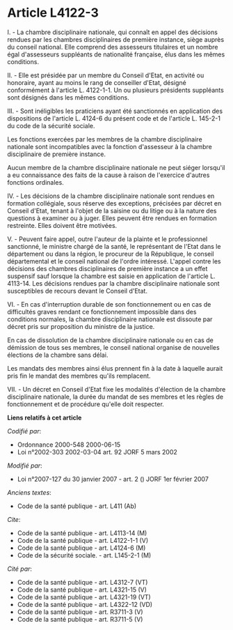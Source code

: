 # Article L4122-3

I. - La chambre disciplinaire nationale, qui connaît en appel des décisions rendues par les chambres disciplinaires de
première instance, siège auprès du conseil national. Elle comprend des assesseurs titulaires et un nombre égal d'assesseurs
suppléants de nationalité française, élus dans les mêmes conditions.

II. - Elle est présidée par un membre du Conseil d'Etat, en activité ou honoraire, ayant au moins le rang de conseiller
d'Etat, désigné conformément à l'article L. 4122-1-1. Un ou plusieurs présidents suppléants sont désignés dans les mêmes
conditions.

III. - Sont inéligibles les praticiens ayant été sanctionnés en application des dispositions de l'article L. 4124-6 du
présent code et de l'article L. 145-2-1 du code de la sécurité sociale.

Les fonctions exercées par les membres de la chambre disciplinaire nationale sont incompatibles avec la fonction d'assesseur
à la chambre disciplinaire de première instance.

Aucun membre de la chambre disciplinaire nationale ne peut siéger lorsqu'il a eu connaissance des faits de la cause à raison
de l'exercice d'autres fonctions ordinales.

IV. - Les décisions de la chambre disciplinaire nationale sont rendues en formation collégiale, sous réserve des exceptions,
précisées par décret en Conseil d'Etat, tenant à l'objet de la saisine ou du litige ou à la nature des questions à examiner
ou à juger. Elles peuvent être rendues en formation restreinte. Elles doivent être motivées.

V. - Peuvent faire appel, outre l'auteur de la plainte et le professionnel sanctionné, le ministre chargé de la santé, le
représentant de l'Etat dans le département ou dans la région, le procureur de la République, le conseil départemental et le
conseil national de l'ordre intéressé. L'appel contre les décisions des chambres disciplinaires de première instance a un
effet suspensif sauf lorsque la chambre est saisie en application de l'article L. 4113-14. Les décisions rendues par la
chambre disciplinaire nationale sont susceptibles de recours devant le Conseil d'Etat.

VI. - En cas d'interruption durable de son fonctionnement ou en cas de difficultés graves rendant ce fonctionnement
impossible dans des conditions normales, la chambre disciplinaire nationale est dissoute par décret pris sur proposition du
ministre de la justice.

En cas de dissolution de la chambre disciplinaire nationale ou en cas de démission de tous ses membres, le conseil national
organise de nouvelles élections de la chambre sans délai.

Les mandats des membres ainsi élus prennent fin à la date à laquelle aurait pris fin le mandat des membres qu'ils remplacent.

VII. - Un décret en Conseil d'Etat fixe les modalités d'élection de la chambre disciplinaire nationale, la durée du mandat de
ses membres et les règles de fonctionnement et de procédure qu'elle doit respecter.

**Liens relatifs à cet article**

_Codifié par_:

  - Ordonnance 2000-548 2000-06-15
  - Loi n°2002-303 2002-03-04 art. 92 JORF 5 mars 2002

_Modifié par_:

  - Loi n°2007-127 du 30 janvier 2007 - art. 2 () JORF 1er février 2007

_Anciens textes_:

  - Code de la santé publique - art. L411 (Ab)

_Cite_:

  - Code de la santé publique - art. L4113-14 (M)
  - Code de la santé publique - art. L4122-1-1 (V)
  - Code de la santé publique - art. L4124-6 (M)
  - Code de la sécurité sociale. - art. L145-2-1 (M)

_Cité par_:

  - Code de la santé publique - art. L4312-7 (VT)
  - Code de la santé publique - art. L4321-15 (V)
  - Code de la santé publique - art. L4321-19 (VT)
  - Code de la santé publique - art. L4322-12 (VD)
  - Code de la santé publique - art. R3711-3 (V)
  - Code de la santé publique - art. R3711-5 (V)
